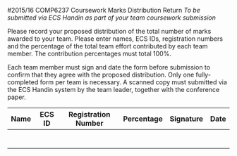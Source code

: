 #2015/16 COMP6237 Coursework Marks Distribution Return
*To be submitted via ECS Handin as part of your team coursework submission*

Please record your proposed distribution of the total number of marks awarded to your team. Please enter names, ECS IDs, registration numbers and the percentage of the total team effort contributed by each team member. The contribution percentages must total 100%.

Each team member must sign and date the form before submission to confirm that they agree with the proposed distribution. Only one fully-completed form per team is necessary. A scanned copy must submitted via the ECS Handin system by the team leader, together with the conference paper.

 Name | ECS ID | Registration Number | Percentage | Signature | Date
------|--------|---------------------|------------|-----------|------
      |        |                     |            |           |      
      |        |                     |            |           |      
      |        |                     |            |           |      
      |        |                     |            |           |      
      |        |                     |            |           |      
      |        |                     |            |           |      
      |        |                     |            |           |      


